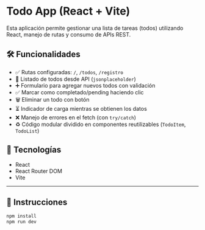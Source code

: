 # Todo App (React + Vite)

Esta aplicación permite gestionar una lista de tareas (todos) utilizando React, manejo de rutas y consumo de APIs REST.

## 🛠️ Funcionalidades

- ✅ Rutas configuradas: `/`, `/todos`, `/registro`
- 🔄 Listado de todos desde API (`jsonplaceholder`)
- ➕ Formulario para agregar nuevos todos con validación
- ✅ Marcar como completado/pending haciendo clic
- 🗑️ Eliminar un todo con botón
- ⏳ Indicador de carga mientras se obtienen los datos
- ❌ Manejo de errores en el fetch (con `try/catch`)
- ♻️ Código modular dividido en componentes reutilizables (`TodoItem`, `TodoList`)

## 🚀 Tecnologías

- React
- React Router DOM
- Vite

---

## 🧪 Instrucciones

```bash
npm install
npm run dev
